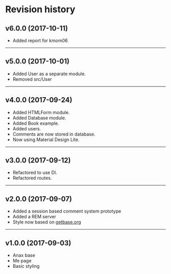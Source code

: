 # Revision history

## v6.0.0 (2017-10-11)
* Added report for kmom06

---

## v5.0.0 (2017-10-01)
* Added User as a separate module.
* Removed src/User

---

## v4.0.0 (2017-09-24)
* Added HTMLForm module.
* Added Database module.
* Added Book example.
* Added users.
* Comments are now stored in database.
* Now using Material Design Lite.

---

## v3.0.0 (2017-09-12)
* Refactored to use DI.
* Refactored routes.

---

## v2.0.0 (2017-09-07)
* Added a session based comment system prototype
* Added a REM server
* Style now based on [getbase.org](http://getbase.org)

---

## v1.0.0 (2017-09-03)
* Anax base
* Me page
* Basic styling

